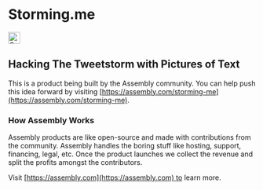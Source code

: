 # Storming.me

<a href="https://assembly.com/storming-me/bounties"><img src="https://asm-badger.herokuapp.com/storming-me/badges/tasks.svg" height="24px" alt="Open Tasks" /></a>

## Hacking The Tweetstorm with Pictures of Text

This is a product being built by the Assembly community. You can help push this idea forward by visiting [https://assembly.com/storming-me](https://assembly.com/storming-me).

### How Assembly Works

Assembly products are like open-source and made with contributions from the community. Assembly handles the boring stuff like hosting, support, financing, legal, etc. Once the product launches we collect the revenue and split the profits amongst the contributors.

Visit [https://assembly.com](https://assembly.com) to learn more.
